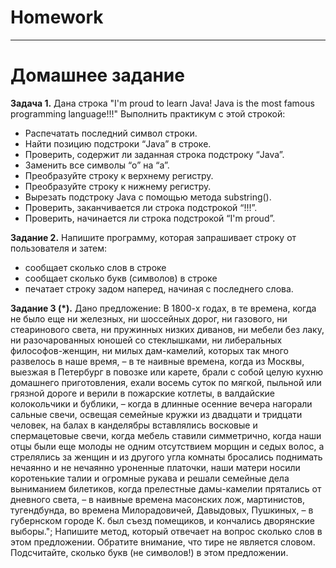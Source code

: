 # Homework


_______________________________________________________

# Домашнее задание

**Задача 1.**
Дана строка "I'm proud to learn Java! Java is the most famous programming language!!!"
Выполнить практикум с этой строкой:

* Распечатать последний символ строки.
* Найти позицию подстроки “Java” в строке.
* Проверить, содержит ли заданная строка подстроку “Java”.
* Заменить все символы “o” на “a”.
* Преобразуйте строку к верхнему регистру.
* Преобразуйте строку к нижнему регистру.
* Вырезать подстроку Java c помощью метода substring().
* Проверить, заканчивается ли строка подстрокой “!!!”.
* Проверить, начинается ли строка подстрокой “I'm proud”.

**Задание 2.**
Напишите программу, которая запрашивает строку от пользователя и затем:
- сообщает сколько слов в строке
- сообщает сколько букв (символов) в строке
- печатает строку задом наперед, начиная с последнего слова.

**Задание 3 (*).**
Дано предложение:
В 1800-х годах, в те времена, когда не было еще ни железных, ни шоссейных дорог, ни газового, ни стеаринового света, ни пружинных низких диванов, ни мебели без лаку, ни разочарованных юношей со стеклышками, ни либеральных философов-женщин, ни милых дам-камелий, которых так много развелось в наше время, – в те наивные времена, когда из Москвы, выезжая в Петербург в повозке или карете, брали с собой целую кухню домашнего приготовления, ехали восемь суток по мягкой, пыльной или грязной дороге и верили в пожарские котлеты, в валдайские колокольчики и бублики, – когда в длинные осенние вечера нагорали сальные свечи, освещая семейные кружки из двадцати и тридцати человек, на балах в канделябры вставлялись восковые и спермацетовые свечи, когда мебель ставили симметрично, когда наши отцы были еще молоды не одним отсутствием морщин и седых волос, а стрелялись за женщин и из другого угла комнаты бросались поднимать нечаянно и не нечаянно уроненные платочки, наши матери носили коротенькие талии и огромные рукава и решали семейные дела выниманием билетиков, когда прелестные дамы-камелии прятались от дневного света, – в наивные времена масонских лож, мартинистов, тугендбунда, во времена Милорадовичей, Давыдовых, Пушкиных, – в губернском городе К. был съезд помещиков, и кончались дворянские выборы.";
Напишите метод, который отвечает на вопрос сколько слов в этом предложении.
Обратите внимание, что тире не является словом.
Подсчитайте, сколько букв (не символов!) в этом предложении. 
